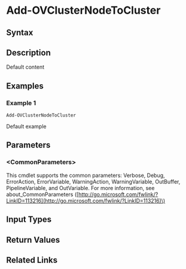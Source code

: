 ﻿---
description: Default content
---

# Add-OVClusterNodeToCluster

## Syntax

## Description

Default content

## Examples

###  Example 1 

```text
Add-OVClusterNodeToCluster
```

Default example

## Parameters

### &lt;CommonParameters&gt;

This cmdlet supports the common parameters: Verbose, Debug, ErrorAction, ErrorVariable, WarningAction, WarningVariable, OutBuffer, PipelineVariable, and OutVariable. For more information, see about\_CommonParameters \([http://go.microsoft.com/fwlink/?LinkID=113216](http://go.microsoft.com/fwlink/?LinkID=113216)\)

## Input Types

## Return Values

## Related Links

